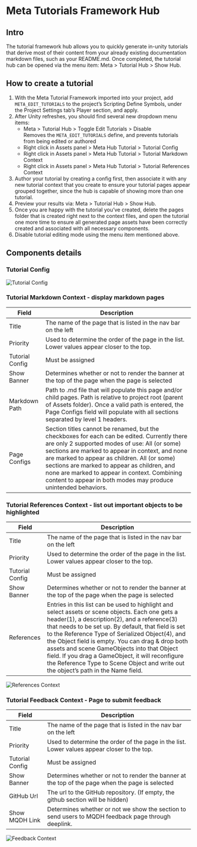 # Meta Tutorials Framework Hub
## Intro
The tutorial framework hub allows you to quickly generate in-unity tutorials that derive most of their content from your already existing documentation markdown files, such as your README.md. Once completed, the tutorial hub can be opened via the menu item: Meta > Tutorial Hub > Show Hub.

## How to create a tutorial
1. With the Meta Tutorial Framework imported into your project, add ```META_EDIT_TUTORIALS``` to the project’s Scripting Define Symbols, under the Project Settings tab’s Player section, and apply.  
2. After Unity refreshes, you should find several new dropdown menu items:  
   * Meta > Tutorial Hub > Toggle Edit Tutorials > Disable  
     Removes the ```META_EDIT_TUTORIALS``` define, and prevents tutorials from being edited or authored  
   * Right click in Assets panel > Meta Hub Tutorial > Tutorial Config  
   * Right click in Assets panel > Meta Hub Tutorial > Tutorial Markdown Context  
   * Right click in Assets panel > Meta Hub Tutorial > Tutorial References Context  
3. Author your tutorial by creating a config first, then associate it with any new tutorial context that you create to ensure your tutorial pages appear grouped together, since the hub is capable of showing more than one tutorial.  
4. Preview your results via: Meta > Tutorial Hub > Show Hub.  
5. Once you are happy with the tutorial you’ve created, delete the pages folder that is created right next to the context files, and open the tutorial one more time to ensure all generated page assets have been correctly created and associated with all necessary components.  
6. Disable tutorial editing mode using the menu item mentioned above. 

## Components details
### Tutorial Config
![Tutorial Config](./documentation/images/TutCfg.png)

### Tutorial Markdown Context - display markdown pages
| Field | Description |
| ----- | ----- |
| Title | The name of the page that is listed in the nav bar on the left |
| Priority | Used to determine the order of the page in the list. Lower values appear closer to the top. |
| Tutorial Config | Must be assigned |
| Show Banner | Determines whether or not to render the banner at the top of the page when the page is selected |
| Markdown Path | Path to .md file that will populate this page and/or child pages. Path is relative to project root (parent of Assets folder). Once a valid path is entered, the Page Configs field will populate with all sections separated by level 1 headers. |
| Page Configs | Section titles cannot be renamed, but the checkboxes for each can be edited. Currently there are only 2 supported modes of use: All (or some) sections are marked to appear in context, and none are marked to appear as children. All (or some) sections are marked to appear as children, and none are marked to appear in context. Combining content to appear in both modes may produce unintended behaviors. |

### Tutorial References Context - list out important objects to be highlighted
| Field | Description |
| ----- | ----- |
| Title | The name of the page that is listed in the nav bar on the left |
| Priority | Used to determine the order of the page in the list. Lower values appear closer to the top. |
| Tutorial Config | Must be assigned |
| Show Banner | Determines whether or not to render the banner at the top of the page when the page is selected |
| References | Entries in this list can be used to highlight and select assets or scene objects. Each one gets a header(1), a description(2), and a reference(3) that needs to be set up. By default, that field is set to the Reference Type of Serialized Object(4), and the Object field is empty. You can drag & drop both assets and scene GameObjects into that Object field. If you drag a GameObject, it will reconfigure the Reference Type to Scene Object and write out the object’s path in the Name field. |

![References Context](./documentation/images/RefCtx.png)

### Tutorial Feedback Context - Page to submit feedback
| Field           | Description                                                                                         |
|-----------------|-----------------------------------------------------------------------------------------------------|
| Title           | The name of the page that is listed in the nav bar on the left                                      |
| Priority        | Used to determine the order of the page in the list. Lower values appear closer to the top.         |
| Tutorial Config | Must be assigned                                                                                    |
| Show Banner     | Determines whether or not to render the banner at the top of the page when the page is selected     |
| GitHub Url      | The url to the GitHub repository. (If empty, the github section will be hidden)                     |
| Show MQDH Link  | Determines whether or not we show the section to send users to MQDH feedback page through deeplink. |

![Feedback Context](./documentation/images/FeedbackCtx.png)
